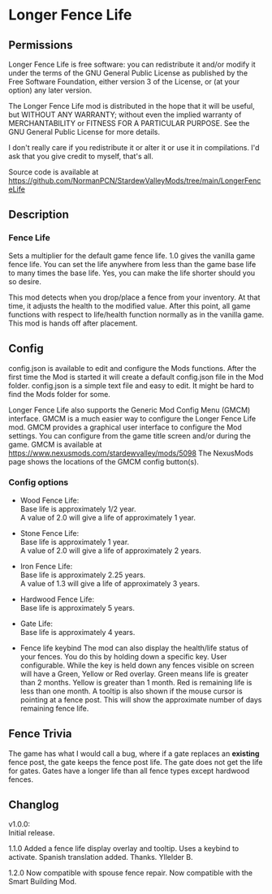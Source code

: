 # Longer Fence Life

## Permissions

Longer Fence Life is free software: you can redistribute it and/or modify it under the terms of the GNU General Public License
as published by the Free Software Foundation, either version 3 of the License, or (at your option) any later version.

The Longer Fence Life mod is distributed in the hope that it will be useful, but WITHOUT ANY WARRANTY;
without even the implied warranty of MERCHANTABILITY or FITNESS FOR A PARTICULAR PURPOSE.
See the GNU General Public License for more details.

I don't really care if you redistribute it or alter it or use it in compilations.
I'd ask that you give credit to myself, that's all.

Source code is available at
https://github.com/NormanPCN/StardewValleyMods/tree/main/LongerFenceLife

## Description

### Fence Life
Sets a multiplier for the default game fence life. 1.0 gives the vanilla game fence life.
You can set the life anywhere from less than the game base life to many times the base life. Yes, you can make the life shorter should you so desire.

This mod detects when you drop/place a fence from your inventory. At that time, it adjusts the health to the modified value.
After this point, all game functions with respect to life/health function normally as in the vanilla game. This mod is hands off after placement.

## Config

config.json is available to edit and configure the Mods functions.
 After the first time the Mod is started it will create a default config.json file in the Mod folder.
 config.json is a simple text file and easy to edit. It might be hard to find the Mods folder for some.

Longer Fence Life also supports the Generic Mod Config Menu (GMCM) interface.
GMCM is a much easier way to configure the Longer Fence Life mod.
GMCM provides a graphical user interface to configure the Mod settings.
You can configure from the game title screen and/or during the game.
GMCM is available at https://www.nexusmods.com/stardewvalley/mods/5098
The NexusMods page shows the locations of the GMCM config button(s).

### Config options

- Wood Fence Life:  
Base life is approximately 1/2 year.  
A value of 2.0 will give a life of approximately 1 year.

- Stone Fence Life:  
Base life is approximately 1 year.  
A value of 2.0 will give a life of approximately 2 years.

- Iron Fence Life:  
Base life is approximately 2.25 years.  
A value of 1.3 will give a life of approximately 3 years.

- Hardwood Fence Life:  
Base life is approximately 5 years.

- Gate Life:  
Base life is approximately 4 years.

- Fence life keybind
The mod can also display the health/life status of your fences. 
You do this by holding down a specific key. User configurable. 
While the key is held down any fences visible on screen will have a Green, Yellow or Red overlay. 
Green means life is greater than 2 months. Yellow is greater than 1 month. Red is remaining life is less than one month. 
A tooltip is also shown if the mouse cursor is pointing at a fence post. 
This will show the approximate number of days remaining fence life.


## Fence Trivia
The game has what I would call a bug, where if a gate replaces an **existing** fence post, the gate keeps the fence post life. 
The gate does not get the life for gates. Gates have a longer life than all fence types except hardwood fences.

## Changlog

v1.0.0:  
 Initial release. 

 1.1.0
 Added a fence life display overlay and tooltip. Uses a keybind to activate.
 Spanish translation added. Thanks. Yllelder B.

 1.2.0
 Now compatible with spouse fence repair.
 Now compatible with the Smart Building Mod.
